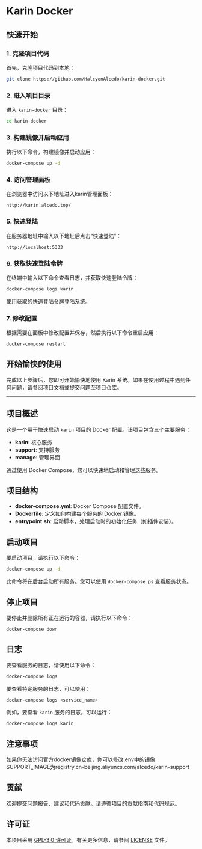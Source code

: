 
# Karin Docker

## 快速开始

### 1. 克隆项目代码

首先，克隆项目代码到本地：

```bash
git clone https://github.com/HalcyonAlcedo/karin-docker.git
```

### 2. 进入项目目录

进入 `karin-docker` 目录：

```bash
cd karin-docker
```

### 3. 构建镜像并启动应用

执行以下命令，构建镜像并启动应用：

```bash
docker-compose up -d
```

### 4. 访问管理面板

在浏览器中访问以下地址进入karin管理面板：

```
http://karin.alcedo.top/
```

### 5. 快速登陆

在服务器地址中输入以下地址后点击“快速登陆”：

```
http://localhost:5333
```

### 6. 获取快速登陆令牌

在终端中输入以下命令查看日志，并获取快速登陆令牌：

```bash
docker-compose logs karin
```

使用获取的快速登陆令牌登陆系统。

### 7. 修改配置

根据需要在面板中修改配置并保存，然后执行以下命令重启应用：

```bash
docker-compose restart
```

## 开始愉快的使用

完成以上步骤后，您即可开始愉快地使用 Karin 系统。如果在使用过程中遇到任何问题，请参阅项目文档或提交问题至项目仓库。

---

## 项目概述

这是一个用于快速启动 `karin` 项目的 Docker 配置。该项目包含三个主要服务：

- **karin**: 核心服务
- **support**: 支持服务
- **manage**: 管理界面

通过使用 Docker Compose，您可以快速地启动和管理这些服务。

## 项目结构

- **docker-compose.yml**: Docker Compose 配置文件。
- **Dockerfile**: 定义如何构建每个服务的 Docker 镜像。
- **entrypoint.sh**: 启动脚本，处理启动时的初始化任务（如插件安装）。

## 启动项目

要启动项目，请执行以下命令：

```bash
docker-compose up -d
```

此命令将在后台启动所有服务。您可以使用 `docker-compose ps` 查看服务状态。


## 停止项目

要停止并删除所有正在运行的容器，请执行以下命令：

```bash
docker-compose down
```

## 日志

要查看服务的日志，请使用以下命令：

```bash
docker-compose logs
```

要查看特定服务的日志，可以使用：

```bash
docker-compose logs <service_name>
```

例如，要查看 `karin` 服务的日志，可以运行：

```bash
docker-compose logs karin
```

## 注意事项

如果你无法访问官方docker镜像仓库，你可以修改.env中的镜像SUPPORT_IMAGE为registry.cn-beijing.aliyuncs.com/alcedo/karin-support

## 贡献

欢迎提交问题报告、建议和代码贡献。请遵循项目的贡献指南和代码规范。

## 许可证

本项目采用 [GPL-3.0 许可证](LICENSE)。有关更多信息，请参阅 [LICENSE](LICENSE) 文件。
